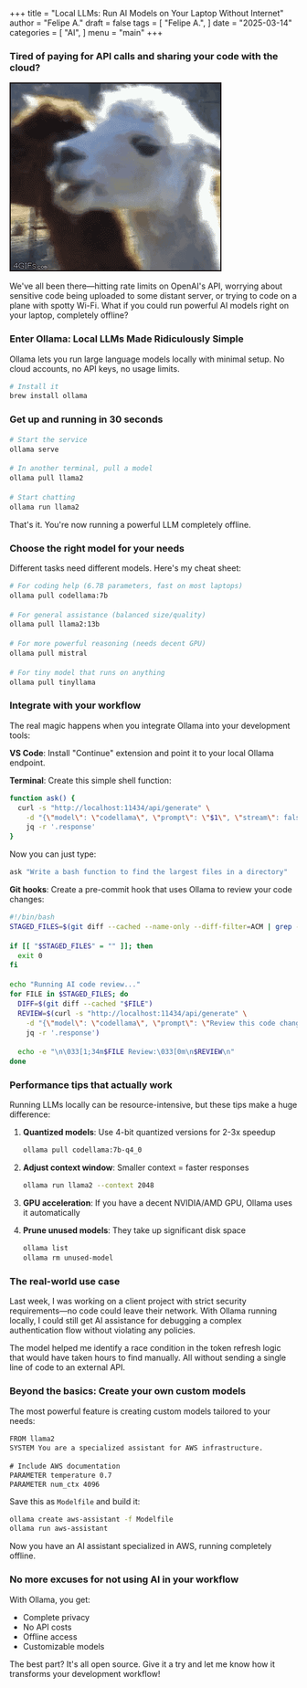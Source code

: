 +++
title = "Local LLMs: Run AI Models on Your Laptop Without Internet"
author = "Felipe A."
draft = false
tags = [
    "Felipe A.",
]
date = "2025-03-14"
categories = [
    "AI",
]
menu = "main"
+++

### Tired of paying for API calls and sharing your code with the cloud?

![local ai](/images/local-ai.gif)

We've all been there—hitting rate limits on OpenAI's API, worrying about sensitive code being uploaded to some distant server, or trying to code on a plane with spotty Wi-Fi. What if you could run powerful AI models right on your laptop, completely offline?

### Enter Ollama: Local LLMs Made Ridiculously Simple

Ollama lets you run large language models locally with minimal setup. No cloud accounts, no API keys, no usage limits.

```bash
# Install it
brew install ollama
```

### Get up and running in 30 seconds

```bash
# Start the service
ollama serve

# In another terminal, pull a model
ollama pull llama2

# Start chatting
ollama run llama2
```

That's it. You're now running a powerful LLM completely offline.

### Choose the right model for your needs

Different tasks need different models. Here's my cheat sheet:

```bash
# For coding help (6.7B parameters, fast on most laptops)
ollama pull codellama:7b

# For general assistance (balanced size/quality)
ollama pull llama2:13b

# For more powerful reasoning (needs decent GPU)
ollama pull mistral

# For tiny model that runs on anything
ollama pull tinyllama
```

### Integrate with your workflow

The real magic happens when you integrate Ollama into your development tools:

**VS Code**: Install "Continue" extension and point it to your local Ollama endpoint.

**Terminal**: Create this simple shell function:

```bash
function ask() {
  curl -s "http://localhost:11434/api/generate" \
    -d "{\"model\": \"codellama\", \"prompt\": \"$1\", \"stream\": false}" | 
    jq -r '.response'
}
```

Now you can just type:

```bash
ask "Write a bash function to find the largest files in a directory"
```

**Git hooks**: Create a pre-commit hook that uses Ollama to review your code changes:

```bash
#!/bin/bash
STAGED_FILES=$(git diff --cached --name-only --diff-filter=ACM | grep -E '\.(js|jsx|ts|tsx)$')

if [[ "$STAGED_FILES" = "" ]]; then
  exit 0
fi

echo "Running AI code review..."
for FILE in $STAGED_FILES; do
  DIFF=$(git diff --cached "$FILE")
  REVIEW=$(curl -s "http://localhost:11434/api/generate" \
    -d "{\"model\": \"codellama\", \"prompt\": \"Review this code change and suggest improvements: $DIFF\", \"stream\": false}" | 
    jq -r '.response')
  
  echo -e "\n\033[1;34m$FILE Review:\033[0m\n$REVIEW\n"
done
```

### Performance tips that actually work

Running LLMs locally can be resource-intensive, but these tips make a huge difference:

1. **Quantized models**: Use 4-bit quantized versions for 2-3x speedup
   ```bash
   ollama pull codellama:7b-q4_0
   ```

2. **Adjust context window**: Smaller context = faster responses
   ```bash
   ollama run llama2 --context 2048
   ```

3. **GPU acceleration**: If you have a decent NVIDIA/AMD GPU, Ollama uses it automatically

4. **Prune unused models**: They take up significant disk space
   ```bash
   ollama list
   ollama rm unused-model
   ```

### The real-world use case

Last week, I was working on a client project with strict security requirements—no code could leave their network. With Ollama running locally, I could still get AI assistance for debugging a complex authentication flow without violating any policies.

The model helped me identify a race condition in the token refresh logic that would have taken hours to find manually. All without sending a single line of code to an external API.

### Beyond the basics: Create your own custom models

The most powerful feature is creating custom models tailored to your needs:

```
FROM llama2
SYSTEM You are a specialized assistant for AWS infrastructure.

# Include AWS documentation
PARAMETER temperature 0.7
PARAMETER num_ctx 4096
```

Save this as `Modelfile` and build it:

```bash
ollama create aws-assistant -f Modelfile
ollama run aws-assistant
```

Now you have an AI assistant specialized in AWS, running completely offline.

### No more excuses for not using AI in your workflow

With Ollama, you get:
- Complete privacy
- No API costs
- Offline access
- Customizable models

The best part? It's all open source. Give it a try and let me know how it transforms your development workflow!
